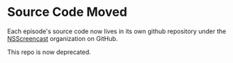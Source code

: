 # Source Code Moved

Each episode's source code now lives in its own github repository under the [NSScreencast](https://github.com/nsscreencast) organization on GitHub.

This repo is now deprecated.
